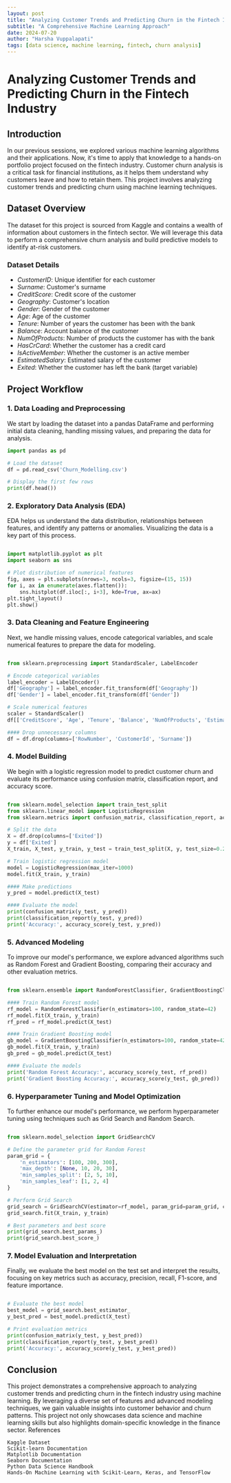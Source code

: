```yaml
---
layout: post
title: "Analyzing Customer Trends and Predicting Churn in the Fintech Industry"
subtitle: "A Comprehensive Machine Learning Approach"
date: 2024-07-20
author: "Harsha Vuppalapati"
tags: [data science, machine learning, fintech, churn analysis]
---
```


# Analyzing Customer Trends and Predicting Churn in the Fintech Industry

## Introduction

In our previous sessions, we explored various machine learning algorithms and their applications. Now, it's time to apply that knowledge to a hands-on portfolio project focused on the fintech industry. Customer churn analysis is a critical task for financial institutions, as it helps them understand why customers leave and how to retain them. This project involves analyzing customer trends and predicting churn using machine learning techniques.

## Dataset Overview

The dataset for this project is sourced from Kaggle and contains a wealth of information about customers in the fintech sector. We will leverage this data to perform a comprehensive churn analysis and build predictive models to identify at-risk customers.

### Dataset Details
- *CustomerID*: Unique identifier for each customer
- *Surname*: Customer's surname
- *CreditScore*: Credit score of the customer
- *Geography*: Customer's location
- *Gender*: Gender of the customer
- *Age*: Age of the customer
- *Tenure*: Number of years the customer has been with the bank
- *Balance*: Account balance of the customer
- *NumOfProducts*: Number of products the customer has with the bank
- *HasCrCard*: Whether the customer has a credit card
- *IsActiveMember*: Whether the customer is an active member
- *EstimatedSalary*: Estimated salary of the customer
- *Exited*: Whether the customer has left the bank (target variable)

## Project Workflow

### 1. Data Loading and Preprocessing

We start by loading the dataset into a pandas DataFrame and performing initial data cleaning, handling missing values, and preparing the data for analysis.

```python
import pandas as pd

# Load the dataset
df = pd.read_csv('Churn_Modelling.csv')

# Display the first few rows
print(df.head())
```
### 2. Exploratory Data Analysis (EDA)

EDA helps us understand the data distribution, relationships between features, and identify any patterns or anomalies. Visualizing the data is a key part of this process.

```python

import matplotlib.pyplot as plt
import seaborn as sns

# Plot distribution of numerical features
fig, axes = plt.subplots(nrows=3, ncols=3, figsize=(15, 15))
for i, ax in enumerate(axes.flatten()):
    sns.histplot(df.iloc[:, i+3], kde=True, ax=ax)
plt.tight_layout()
plt.show()
``` 
### 3. Data Cleaning and Feature Engineering

Next, we handle missing values, encode categorical variables, and scale numerical features to prepare the data for modeling.

```python

from sklearn.preprocessing import StandardScaler, LabelEncoder

# Encode categorical variables
label_encoder = LabelEncoder()
df['Geography'] = label_encoder.fit_transform(df['Geography'])
df['Gender'] = label_encoder.fit_transform(df['Gender'])

# Scale numerical features
scaler = StandardScaler()
df[['CreditScore', 'Age', 'Tenure', 'Balance', 'NumOfProducts', 'EstimatedSalary']] = scaler.fit_transform(df[['CreditScore', 'Age', 'Tenure', 'Balance', 'NumOfProducts', 'EstimatedSalary']])

#### Drop unnecessary columns
df = df.drop(columns=['RowNumber', 'CustomerId', 'Surname'])
```
### 4. Model Building

We begin with a logistic regression model to predict customer churn and evaluate its performance using confusion matrix, classification report, and accuracy score.

```python

from sklearn.model_selection import train_test_split
from sklearn.linear_model import LogisticRegression
from sklearn.metrics import confusion_matrix, classification_report, accuracy_score

# Split the data
X = df.drop(columns=['Exited'])
y = df['Exited']
X_train, X_test, y_train, y_test = train_test_split(X, y, test_size=0.2, random_state=42)

# Train logistic regression model
model = LogisticRegression(max_iter=1000)
model.fit(X_train, y_train)

#### Make predictions
y_pred = model.predict(X_test)

#### Evaluate the model
print(confusion_matrix(y_test, y_pred))
print(classification_report(y_test, y_pred))
print('Accuracy:', accuracy_score(y_test, y_pred))
```
### 5. Advanced Modeling

To improve our model's performance, we explore advanced algorithms such as Random Forest and Gradient Boosting, comparing their accuracy and other evaluation metrics.

```python

from sklearn.ensemble import RandomForestClassifier, GradientBoostingClassifier

#### Train Random Forest model
rf_model = RandomForestClassifier(n_estimators=100, random_state=42)
rf_model.fit(X_train, y_train)
rf_pred = rf_model.predict(X_test)

#### Train Gradient Boosting model
gb_model = GradientBoostingClassifier(n_estimators=100, random_state=42)
gb_model.fit(X_train, y_train)
gb_pred = gb_model.predict(X_test)

#### Evaluate the models
print('Random Forest Accuracy:', accuracy_score(y_test, rf_pred))
print('Gradient Boosting Accuracy:', accuracy_score(y_test, gb_pred))
```
### 6. Hyperparameter Tuning and Model Optimization

To further enhance our model's performance, we perform hyperparameter tuning using techniques such as Grid Search and Random Search.

```python

from sklearn.model_selection import GridSearchCV

# Define the parameter grid for Random Forest
param_grid = {
    'n_estimators': [100, 200, 300],
    'max_depth': [None, 10, 20, 30],
    'min_samples_split': [2, 5, 10],
    'min_samples_leaf': [1, 2, 4]
}

# Perform Grid Search
grid_search = GridSearchCV(estimator=rf_model, param_grid=param_grid, cv=3, n_jobs=-1, verbose=2)
grid_search.fit(X_train, y_train)

# Best parameters and best score
print(grid_search.best_params_)
print(grid_search.best_score_)
```
### 7. Model Evaluation and Interpretation

Finally, we evaluate the best model on the test set and interpret the results, focusing on key metrics such as accuracy, precision, recall, F1-score, and feature importance.

```python

# Evaluate the best model
best_model = grid_search.best_estimator_
y_best_pred = best_model.predict(X_test)

# Print evaluation metrics
print(confusion_matrix(y_test, y_best_pred))
print(classification_report(y_test, y_best_pred))
print('Accuracy:', accuracy_score(y_test, y_best_pred))
```
## Conclusion

This project demonstrates a comprehensive approach to analyzing customer trends and predicting churn in the fintech industry using machine learning. By leveraging a diverse set of features and advanced modeling techniques, we gain valuable insights into customer behavior and churn patterns. This project not only showcases data science and machine learning skills but also highlights domain-specific knowledge in the finance sector.
References

    Kaggle Dataset
    Scikit-learn Documentation
    Matplotlib Documentation
    Seaborn Documentation
    Python Data Science Handbook
    Hands-On Machine Learning with Scikit-Learn, Keras, and TensorFlow
